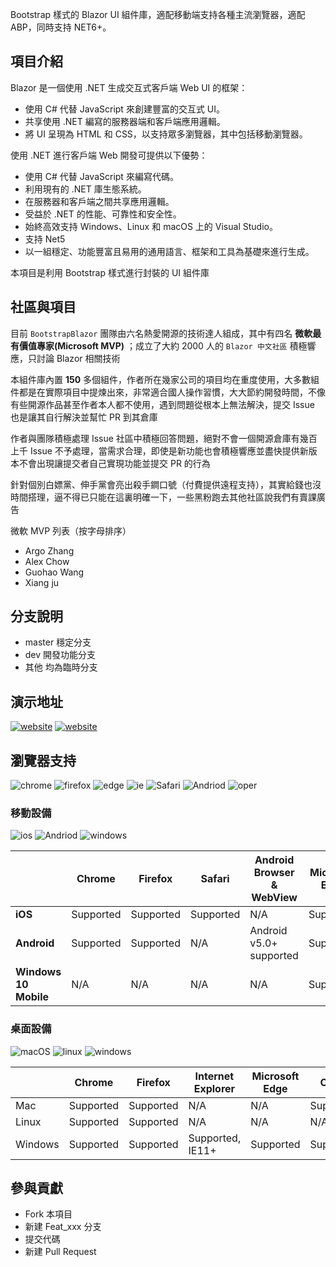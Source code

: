 Bootstrap 樣式的 Blazor UI 組件庫，適配移動端支持各種主流瀏覽器，適配 ABP，同時支持 NET6+。

## 項目介紹

Blazor 是一個使用 .NET 生成交互式客戶端 Web UI 的框架：

- 使用 C# 代替 JavaScript 來創建豐富的交互式 UI。
- 共享使用 .NET 編寫的服務器端和客戶端應用邏輯。
- 將 UI 呈現為 HTML 和 CSS，以支持眾多瀏覽器，其中包括移動瀏覽器。

使用 .NET 進行客戶端 Web 開發可提供以下優勢：

- 使用 C# 代替 JavaScript 來編寫代碼。
- 利用現有的 .NET 庫生態系統。
- 在服務器和客戶端之間共享應用邏輯。
- 受益於 .NET 的性能、可靠性和安全性。
- 始終高效支持 Windows、Linux 和 macOS 上的 Visual Studio。
- 支持 Net5
- 以一組穩定、功能豐富且易用的通用語言、框架和工具為基礎來進行生成。

本項目是利用 Bootstrap 樣式進行封裝的 UI 組件庫

## 社區與項目

目前 `BootstrapBlazor` 團隊由六名熱愛開源的技術達人組成，其中有四名 **微軟最有價值專家(Microsoft MVP)** ；成立了大約 2000 人的 `Blazor 中文社區` 積極響應，只討論 Blazor 相關技術

本組件庫內置 **150** 多個組件，作者所在幾家公司的項目均在重度使用，大多數組件都是在實際項目中提煉出來，非常適合國人操作習慣，大大節約開發時間，不像有些開源作品甚至作者本人都不使用，遇到問題從根本上無法解決，提交 Issue 也是讓其自行解決並幫忙 PR 到其倉庫

作者與團隊積極處理 Issue 社區中積極回答問題，絕對不會一個開源倉庫有幾百上千 Issue 不予處理，當需求合理，即使是新功能也會積極響應並盡快提供新版本不會出現讓提交者自己實現功能並提交 PR 的行為

針對個別白嫖黨、伸手黨會亮出殺手鐧口號（付費提供遠程支持），其實給錢也沒時間搭理，逼不得已只能在這裏明確一下，一些黑粉跑去其他社區說我們有賣課廣告

微軟 MVP 列表（按字母排序）

- Argo Zhang
- Alex Chow
- Guohao Wang
- Xiang ju


## 分支說明

- master 穩定分支
- dev 開發功能分支
- 其他 均為臨時分支

## 演示地址

[![website](https://img.shields.io/badge/Github-%E6%B5%B7%E5%A4%96-success.svg?logo=buzzfeed&logoColor=red&color=red)](https://gitee.com/link?target=https%3A%2F%2Fargozhang.github.io) [![website](https://img.shields.io/badge/linux-%E4%B8%BB%E7%AB%99-success.svg?logo=buzzfeed&logoColor=green)](https://gitee.com/link?target=https%3A%2F%2Fwww.blazor.zone)

## 瀏覽器支持

![chrome](https://img.shields.io/badge/chrome-%3E%3D57-success.svg?logo=google%20chrome&logoColor=red) ![firefox](https://img.shields.io/badge/firefox-%3E522-success.svg?logo=firefox%20browser&logoColor=red) ![edge](https://img.shields.io/badge/edge-%3E%3D16-success.svg?logo=microsoft%20edge&logoColor=blue) ![ie](https://img.shields.io/badge/ie-%3E%3D11-success.svg?logo=internet%20explorer&logoColor=blue) ![Safari](https://img.shields.io/badge/safari-%3E%3D14-success.svg?logo=safari&logoColor=blue) ![Andriod](https://img.shields.io/badge/andriod-%3E%3D4.4-success.svg?logo=android) ![oper](https://img.shields.io/badge/opera-%3E%3D4.4-success.svg?logo=opera&logoColor=red)

### 移動設備

![ios](https://img.shields.io/badge/ios-supported-success.svg?logo=apple&logoColor=white) ![Andriod](https://img.shields.io/badge/andriod-suported-success.svg?logo=android) ![windows](https://img.shields.io/badge/windows-suported-success.svg?logo=windows&logoColor=blue)

|                       | **Chrome** | **Firefox** | **Safari** | **Android Browser & WebView** | **Microsoft Edge** |
| --------------------- | ---------- | ----------- | ---------- | ----------------------------- | ------------------ |
| **iOS**               | Supported  | Supported   | Supported  | N/A                           | Supported          |
| **Android**           | Supported  | Supported   | N/A        | Android v5.0+ supported       | Supported          |
| **Windows 10 Mobile** | N/A        | N/A         | N/A        | N/A                           | Supported          |

### 桌面設備

![macOS](https://img.shields.io/badge/macOS-supported-success.svg?logo=apple&logoColor=white) ![linux](https://img.shields.io/badge/linux-suported-success.svg?logo=linux&logoColor=white) ![windows](https://img.shields.io/badge/windows-suported-success.svg?logo=windows)

|         | Chrome    | Firefox   | Internet Explorer | Microsoft Edge | Opera     | Safari        |
| ------- | --------- | --------- | ----------------- | -------------- | --------- | ------------- |
| Mac     | Supported | Supported | N/A               | N/A            | Supported | Supported     |
| Linux   | Supported | Supported | N/A               | N/A            | N/A       | N/A           |
| Windows | Supported | Supported | Supported, IE11+  | Supported      | Supported | Not supported |

## 參與貢獻

- Fork 本項目
- 新建 Feat_xxx 分支
- 提交代碼
- 新建 Pull Request

